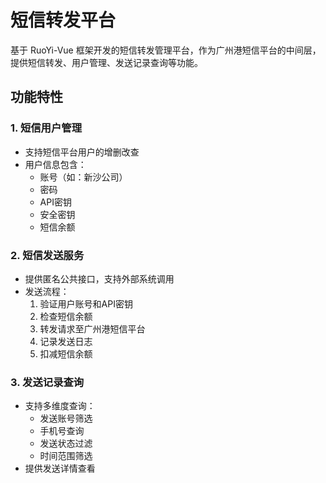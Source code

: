 # 短信转发平台

基于 RuoYi-Vue 框架开发的短信转发管理平台，作为广州港短信平台的中间层，提供短信转发、用户管理、发送记录查询等功能。

## 功能特性

### 1. 短信用户管理
- 支持短信平台用户的增删改查
- 用户信息包含：
  - 账号（如：新沙公司）
  - 密码
  - API密钥
  - 安全密钥
  - 短信余额

### 2. 短信发送服务
- 提供匿名公共接口，支持外部系统调用
- 发送流程：
  1. 验证用户账号和API密钥
  2. 检查短信余额
  3. 转发请求至广州港短信平台
  4. 记录发送日志
  5. 扣减短信余额

### 3. 发送记录查询
- 支持多维度查询：
  - 发送账号筛选
  - 手机号查询
  - 发送状态过滤
  - 时间范围筛选
- 提供发送详情查看
